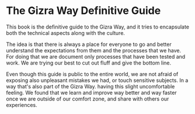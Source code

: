 # The Gizra Way Definitive Guide

This book is the definitive guide to the Gizra Way, and it tries to encapsulate both the technical
aspects along with the culture.

The idea is that there is always a place for everyone to go and better understand the expectations from them and the processes that we have. For doing that we are document only processes that have been tested and work. We are trying our best to cut out fluff and give the bottom line.

Even though this guide is public to the entire world, we are not afraid of exposing also unpleasant mistakes we had, or touch sensitive subjects. In a way that's also part of the Gizra Way. having this slight uncomfortable feeling. We found that we learn and improve way better and way faster once we are outside of our comfort zone, and share with others our experiences.
